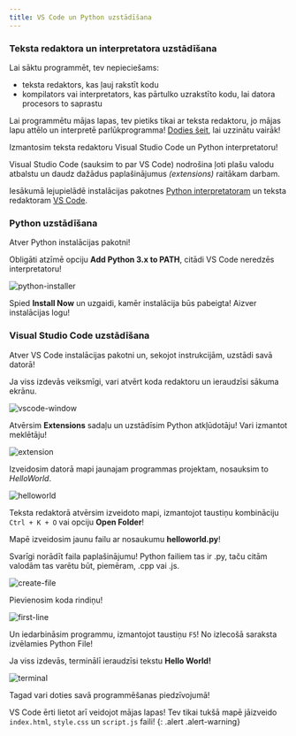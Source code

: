 ```yaml
---
title: VS Code un Python uzstādīšana
---
```


### Teksta redaktora un interpretatora uzstādīšana

Lai sāktu programmēt, tev nepieciešams: 
* teksta redaktors, kas ļauj rakstīt kodu
* kompilators vai interpretators, kas pārtulko uzrakstīto kodu, lai datora procesors to saprastu

Lai programmētu mājas lapas, tev pietiks tikai ar teksta redaktoru, jo mājas lapu attēlo un interpretē parlūkprogramma! [Dodies šeit](./web.md), lai uzzinātu vairāk!


Izmantosim teksta redaktoru Visual Studio Code un Python interpretatoru!

Visual Studio Code (sauksim to par VS Code) nodrošina ļoti plašu valodu atbalstu un daudz dažādus paplašinājumus *(extensions)* raitākam darbam.

Iesākumā lejupielādē instalācijas pakotnes [Python interpretatoram](https://www.python.org/downloads/) un teksta redaktoram [VS Code](https://code.visualstudio.com).

### Python uzstādīšana

Atver Python instalācijas pakotni!

Obligāti atzīmē opciju **Add Python 3.x to PATH**, citādi VS Code neredzēs interpretatoru!


![python-installer](/python-installer.jpg)

Spied **Install Now** un uzgaidi, kamēr instalācija būs pabeigta! Aizver instalācijas logu!

### Visual Studio Code uzstādīšana

Atver VS Code instalācijas pakotni un, sekojot instrukcijām, uzstādi savā datorā!

Ja viss izdevās veiksmīgi, vari atvērt koda redaktoru un ieraudzīsi sākuma ekrānu.

![vscode-window](/vscodewindow.jpg)

Atvērsim **Extensions** sadaļu un uzstādīsim Python atkļūdotāju! Vari izmantot meklētāju!

![extension](/extension.jpg)

Izveidosim datorā mapi jaunajam programmas projektam, nosauksim to *HelloWorld*.

![helloworld](/helloworld.jpg)

Teksta redaktorā atvērsim izveidoto mapi, izmantojot taustiņu kombināciju `Ctrl + K + O` vai opciju **Open Folder**!

Mapē izveidosim jaunu failu ar nosaukumu **helloworld.py**!

Svarīgi norādīt faila paplašinājumu! Python failiem tas ir .py, taču citām valodām tas varētu būt, piemēram, .cpp vai .js.

![create-file](/create-file.jpg)

Pievienosim koda rindiņu!

![first-line](/firstline.jpg)

Un iedarbināsim programmu, izmantojot taustiņu `F5`! No izlecošā saraksta izvēlamies Python File!

Ja viss izdevās, terminālī ieraudzīsi tekstu **Hello World!**

![terminal](/terminal.jpg)

Tagad vari doties savā programmēšanas piedzīvojumā!

VS Code ērti lietot arī veidojot mājas lapas! Tev tikai tukšā mapē jāizveido `index.html`, `style.css` un `script.js` faili!
{: .alert .alert-warning}